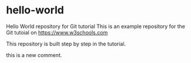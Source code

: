 # hello-world
Hello World repository for Git tutorial
This is an example repository for the Git tutoial on https://www.w3schools.com

This repository is built step by step in the tutorial.

this is a new comment.
